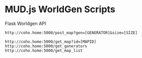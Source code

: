 # MUD.js WorldGen Scripts
Flask Worldgen API


`http://coho.home:5000/post_map?gen=[GENERATOR]&size=[SIZE]`

`http://coho.home:5000/get_map?id=[MAPID]`
`http://coho.home:5000/get_generators`
`http://coho.home:5000/get_map_list`